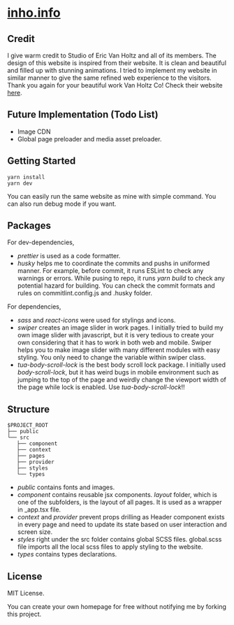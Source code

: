 # [inho.info](https://inho.info)

## Credit

I give warm credit to Studio of Eric Van Holtz and all of its members. The design of this website is inspired from their website. It is clean and beautiful and filled up with stunning animations. I tried to implement my website in similar manner to give the same refined web experience to the visitors. Thank you again for your beautiful work Van Holtz Co! Check their website [here](https://vanholtz.co).

## Future Implementation (Todo List)

- Image CDN
- Global page preloader and media asset preloader.

## Getting Started

```
yarn install
yarn dev
```

You can easily run the same website as mine with simple command. You can also run debug mode if you want.

## Packages

For dev-dependencies,

- _prettier_ is used as a code formatter.
- _husky_ helps me to coordinate the commits and pushs in uniformed manner. For example, before commit, it runs ESLint to check any warnings or errors. While pusing to repo, it runs _yarn build_ to check any potential hazard for building. You can check the commit formats and rules on commitlint.config.js and .husky folder.

For dependencies,

- _sass_ and _react-icons_ were used for stylings and icons.
- _swiper_ creates an image slider in work pages. I initially tried to build my own image slider with javascript, but it is very tedious to create your own considering that it has to work in both web and mobile. Swiper helps you to make image slider with many different modules with easy styling. You only need to change the variable within swiper class.
- _tua-body-scroll-lock_ is the best body scroll lock package. I initially used _body-scroll-lock_, but it has weird bugs in mobile environment such as jumping to the top of the page and weirdly change the viewport width of the page while lock is enabled. Use _tua-body-scroll-lock_!!

## Structure

```
$PROJECT_ROOT
├── public
└── src
   ├── component
   ├── context
   ├── pages
   ├── provider
   ├── styles
   └── types
```

- _public_ contains fonts and images.
- _component_ contains reusable jsx components. _layout_ folder, which is one of the subfolders, is the layout of all pages. It is used as a wrapper in \_app.tsx file.
- _context_ and _provider_ prevent props drilling as Header component exists in every page and need to update its state based on user interaction and screen size.
- _styles_ right under the src folder contains global SCSS files. global.scss file imports all the local scss files to apply styling to the website.
- _types_ contains types declarations.

## License

MIT License.

You can create your own homepage for free without notifying me by forking this project.
